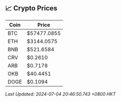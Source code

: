 ## 📈 Crypto Prices

| Coin | Price |
| ---- | ----- |
| BTC | $57477.0855 |
| ETH | $3144.0575 |
| BNB | $521.6584 |
| CRV | $0.2610 |
| ARB | $0.7178 |
| OKB | $40.4451 |
| DOGE | $0.1094 |

_Last Updated: 2024-07-04 20:46:50.743 +0800 HKT_